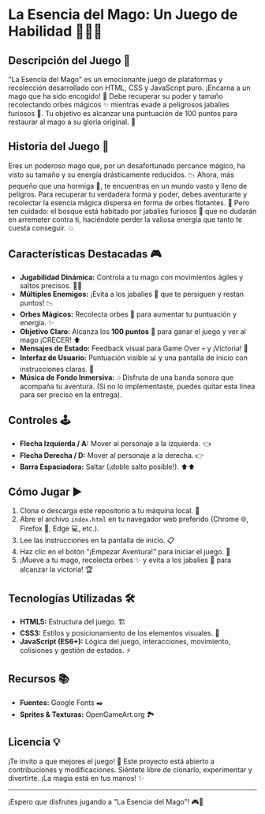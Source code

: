 # La Esencia del Mago: Un Juego de Habilidad 🧙‍♂️✨

## Descripción del Juego 📜

"La Esencia del Mago" es un emocionante juego de plataformas y recolección desarrollado con HTML, CSS y JavaScript puro. ¡Encarna a un mago que ha sido encogido! 🤏 Debe recuperar su poder y tamaño recolectando orbes mágicos ✨ mientras evade a peligrosos jabalíes furiosos 🐗. Tu objetivo es alcanzar una puntuación de 100 puntos para restaurar al mago a su gloria original. 🚀

## Historia del Juego 📖

Eres un poderoso mago que, por un desafortunado percance mágico, ha visto su tamaño y su energía drásticamente reducidos. 📉 Ahora, más pequeño que una hormiga 🐜, te encuentras en un mundo vasto y lleno de peligros. Para recuperar tu verdadera forma y poder, debes aventurarte y recolectar la esencia mágica dispersa en forma de orbes flotantes. 🌟 Pero ten cuidado: el bosque está habitado por jabalíes furiosos 🐗 que no dudarán en arremeter contra ti, haciéndote perder la valiosa energía que tanto te cuesta conseguir. 💥

## Características Destacadas 🎮

* **Jugabilidad Dinámica:** Controla a tu mago con movimientos ágiles y saltos precisos. 🤸‍♂️
* **Múltiples Enemigos:** ¡Evita a los jabalíes 🐗 que te persiguen y restan puntos! 📉
* **Orbes Mágicos:** Recolecta orbes 💎 para aumentar tu puntuación y energía. ✨
* **Objetivo Claro:** Alcanza los **100 puntos** 💯 para ganar el juego y ver al mago ¡CRECER! ⬆️
* **Mensajes de Estado:** Feedback visual para Game Over 💀 y ¡Victoria! 🎉
* **Interfaz de Usuario:** Puntuación visible 📊 y una pantalla de inicio con instrucciones claras. 📜
* **Música de Fondo Inmersiva:** 🎶 Disfruta de una banda sonora que acompaña tu aventura. (Si no lo implementaste, puedes quitar esta línea para ser preciso en la entrega).

## Controles 🕹️

* **Flecha Izquierda / A:** Mover al personaje a la izquierda. 👈
* **Flecha Derecha / D:** Mover al personaje a la derecha. 👉
* **Barra Espaciadora:** Saltar (¡doble salto posible!). ⬆️⬆️

## Cómo Jugar ▶️

1.  Clona o descarga este repositorio a tu máquina local. 📂
2.  Abre el archivo `index.html` en tu navegador web preferido (Chrome 🌐, Firefox 🦊, Edge 💻, etc.).
3.  Lee las instrucciones en la pantalla de inicio. 📋
4.  Haz clic en el botón "¡Empezar Aventura!" para iniciar el juego. 🚀
5.  ¡Mueve a tu mago, recolecta orbes ✨ y evita a los jabalíes 🐗 para alcanzar la victoria! 🏆

## Tecnologías Utilizadas 🛠️

* **HTML5:** Estructura del juego. 🏗️
* **CSS3:** Estilos y posicionamiento de los elementos visuales. 💅
* **JavaScript (ES6+):** Lógica del juego, interacciones, movimiento, colisiones y gestión de estados. ⚡

## Recursos 📚
* **Fuentes:** Google Fonts ✒️
* **Sprites & Texturas:** OpenGameArt.org 🏞️

## Licencia 💡

¡Te invito a que mejores el juego! 🎉 Este proyecto está abierto a contribuciones y modificaciones. Siéntete libre de clonarlo, experimentar y divertirte. ¡La magia está en tus manos! ✨

---

¡Espero que disfrutes jugando a "La Esencia del Mago"! 🎮💖
